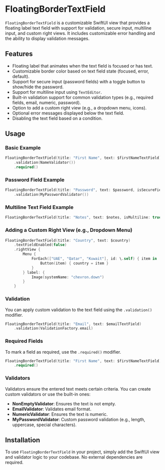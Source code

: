 # FloatingBorderTextField

`FloatingBorderTextField` is a customizable SwiftUI view that provides a floating label text field with support for validation, secure input, multiline input, and custom right views. It includes customizable error handling and the ability to display validation messages.

## Features

- Floating label that animates when the text field is focused or has text.
- Customizable border color based on text field state (focused, error, default).
- Support for secure input (password fields) with a toggle button to show/hide the password.
- Support for multiline input using `TextEditor`.
- Built-in validation support for common validation types (e.g., required fields, email, numeric, password).
- Option to add a custom right view (e.g., a dropdown menu, icons).
- Optional error messages displayed below the text field.
- Disabling the text field based on a condition.

## Usage

### Basic Example

```swift
FloatingBorderTextField(title: "First Name", text: $firstNameTextField)
    .validation(NameValidator())
    .required()
```

### Password Field Example

```swift
FloatingBorderTextField(title: "Password", text: $password, isSecureField: true)
    .validation(MyPasswordValidator())
```

### Multiline Text Field Example

```swift
FloatingBorderTextField(title: "Notes", text: $notes, isMultiline: true)
```

### Adding a Custom Right View (e.g., Dropdown Menu)

```swift
FloatingBorderTextField(title: "Country", text: $country)
    .textFieldEnabled(false)
    .rightView {
        Menu {
            ForEach(["UAE", "Qatar", "Kuwait"], id: \.self) { item in
                Button(item) { country = item }
            }
        } label: {
            Image(systemName: "chevron.down")
        }
    }
```

### Validation

You can apply custom validation to the text field using the `.validation()` modifier.

```swift
FloatingBorderTextField(title: "Email", text: $emailTextField)
    .validation(ValidationFactory.email)
```

### Required Fields

To mark a field as required, use the `.required()` modifier.

```swift
FloatingBorderTextField(title: "First Name", text: $firstNameTextField)
    .required()
```

### Validators

Validators ensure the entered text meets certain criteria. You can create custom validators or use the built-in ones:

- **NonEmptyValidator**: Ensures the text is not empty.
- **EmailValidator**: Validates email format.
- **NumericValidator**: Ensures the text is numeric.
- **MyPasswordValidator**: Custom password validation (e.g., length, uppercase, special characters).

## Installation

To use `FloatingBorderTextField` in your project, simply add the SwiftUI view and validator logic to your codebase. No external dependencies are required.
